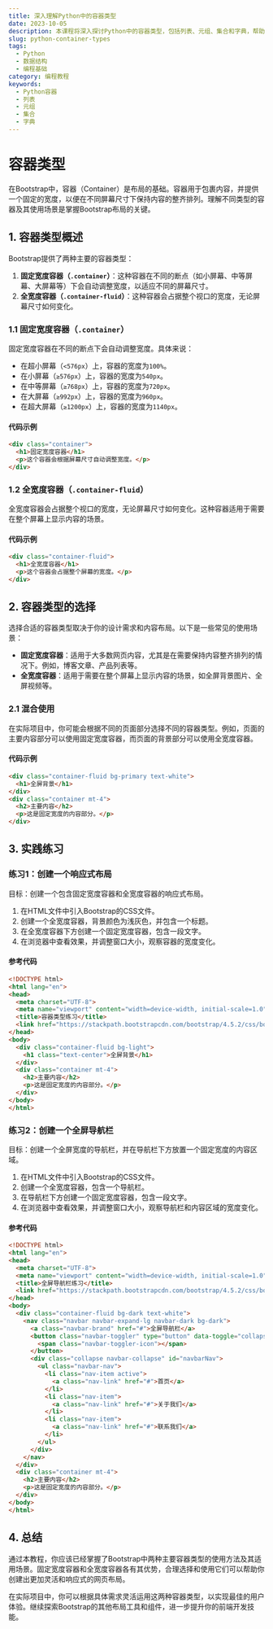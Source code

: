 ```yaml
---
title: 深入理解Python中的容器类型
date: 2023-10-05
description: 本课程将深入探讨Python中的容器类型，包括列表、元组、集合和字典，帮助你掌握这些数据结构的使用和操作技巧。
slug: python-container-types
tags:
  - Python
  - 数据结构
  - 编程基础
category: 编程教程
keywords:
  - Python容器
  - 列表
  - 元组
  - 集合
  - 字典
---
```


# 容器类型

在Bootstrap中，容器（Container）是布局的基础。容器用于包裹内容，并提供一个固定的宽度，以便在不同屏幕尺寸下保持内容的整齐排列。理解不同类型的容器及其使用场景是掌握Bootstrap布局的关键。

## 1. 容器类型概述

Bootstrap提供了两种主要的容器类型：

1. **固定宽度容器（`.container`）**：这种容器在不同的断点（如小屏幕、中等屏幕、大屏幕等）下会自动调整宽度，以适应不同的屏幕尺寸。
2. **全宽度容器（`.container-fluid`）**：这种容器会占据整个视口的宽度，无论屏幕尺寸如何变化。

### 1.1 固定宽度容器（`.container`）

固定宽度容器在不同的断点下会自动调整宽度。具体来说：

- 在超小屏幕（`<576px`）上，容器的宽度为`100%`。
- 在小屏幕（`≥576px`）上，容器的宽度为`540px`。
- 在中等屏幕（`≥768px`）上，容器的宽度为`720px`。
- 在大屏幕（`≥992px`）上，容器的宽度为`960px`。
- 在超大屏幕（`≥1200px`）上，容器的宽度为`1140px`。

#### 代码示例

```html
<div class="container">
  <h1>固定宽度容器</h1>
  <p>这个容器会根据屏幕尺寸自动调整宽度。</p>
</div>
```

### 1.2 全宽度容器（`.container-fluid`）

全宽度容器会占据整个视口的宽度，无论屏幕尺寸如何变化。这种容器适用于需要在整个屏幕上显示内容的场景。

#### 代码示例

```html
<div class="container-fluid">
  <h1>全宽度容器</h1>
  <p>这个容器会占据整个屏幕的宽度。</p>
</div>
```

## 2. 容器类型的选择

选择合适的容器类型取决于你的设计需求和内容布局。以下是一些常见的使用场景：

- **固定宽度容器**：适用于大多数网页内容，尤其是在需要保持内容整齐排列的情况下。例如，博客文章、产品列表等。
- **全宽度容器**：适用于需要在整个屏幕上显示内容的场景，如全屏背景图片、全屏视频等。

### 2.1 混合使用

在实际项目中，你可能会根据不同的页面部分选择不同的容器类型。例如，页面的主要内容部分可以使用固定宽度容器，而页面的背景部分可以使用全宽度容器。

#### 代码示例

```html
<div class="container-fluid bg-primary text-white">
  <h1>全屏背景</h1>
</div>
<div class="container mt-4">
  <h2>主要内容</h2>
  <p>这是固定宽度的内容部分。</p>
</div>
```

## 3. 实践练习

### 练习1：创建一个响应式布局

目标：创建一个包含固定宽度容器和全宽度容器的响应式布局。

1. 在HTML文件中引入Bootstrap的CSS文件。
2. 创建一个全宽度容器，背景颜色为浅灰色，并包含一个标题。
3. 在全宽度容器下方创建一个固定宽度容器，包含一段文字。
4. 在浏览器中查看效果，并调整窗口大小，观察容器的宽度变化。

#### 参考代码

```html
<!DOCTYPE html>
<html lang="en">
<head>
  <meta charset="UTF-8">
  <meta name="viewport" content="width=device-width, initial-scale=1.0">
  <title>容器类型练习</title>
  <link href="https://stackpath.bootstrapcdn.com/bootstrap/4.5.2/css/bootstrap.min.css" rel="stylesheet">
</head>
<body>
  <div class="container-fluid bg-light">
    <h1 class="text-center">全屏背景</h1>
  </div>
  <div class="container mt-4">
    <h2>主要内容</h2>
    <p>这是固定宽度的内容部分。</p>
  </div>
</body>
</html>
```

### 练习2：创建一个全屏导航栏

目标：创建一个全屏宽度的导航栏，并在导航栏下方放置一个固定宽度的内容区域。

1. 在HTML文件中引入Bootstrap的CSS文件。
2. 创建一个全宽度容器，包含一个导航栏。
3. 在导航栏下方创建一个固定宽度容器，包含一段文字。
4. 在浏览器中查看效果，并调整窗口大小，观察导航栏和内容区域的宽度变化。

#### 参考代码

```html
<!DOCTYPE html>
<html lang="en">
<head>
  <meta charset="UTF-8">
  <meta name="viewport" content="width=device-width, initial-scale=1.0">
  <title>全屏导航栏练习</title>
  <link href="https://stackpath.bootstrapcdn.com/bootstrap/4.5.2/css/bootstrap.min.css" rel="stylesheet">
</head>
<body>
  <div class="container-fluid bg-dark text-white">
    <nav class="navbar navbar-expand-lg navbar-dark bg-dark">
      <a class="navbar-brand" href="#">全屏导航栏</a>
      <button class="navbar-toggler" type="button" data-toggle="collapse" data-target="#navbarNav" aria-controls="navbarNav" aria-expanded="false" aria-label="Toggle navigation">
        <span class="navbar-toggler-icon"></span>
      </button>
      <div class="collapse navbar-collapse" id="navbarNav">
        <ul class="navbar-nav">
          <li class="nav-item active">
            <a class="nav-link" href="#">首页</a>
          </li>
          <li class="nav-item">
            <a class="nav-link" href="#">关于我们</a>
          </li>
          <li class="nav-item">
            <a class="nav-link" href="#">联系我们</a>
          </li>
        </ul>
      </div>
    </nav>
  </div>
  <div class="container mt-4">
    <h2>主要内容</h2>
    <p>这是固定宽度的内容部分。</p>
  </div>
</body>
</html>
```

## 4. 总结

通过本教程，你应该已经掌握了Bootstrap中两种主要容器类型的使用方法及其适用场景。固定宽度容器和全宽度容器各有其优势，合理选择和使用它们可以帮助你创建出更加灵活和响应式的网页布局。

在实际项目中，你可以根据具体需求灵活运用这两种容器类型，以实现最佳的用户体验。继续探索Bootstrap的其他布局工具和组件，进一步提升你的前端开发技能。